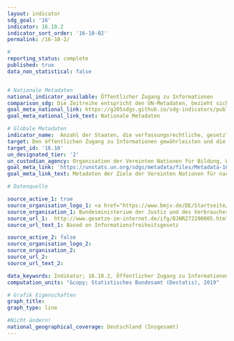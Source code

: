 ```yaml
---
layout: indicator
sdg_goal: '16'
indicator: 16.10.2
indicator_sort_order: '16-10-02'
permalink: /16-10-2/

#
reporting_status: complete
published: true
data_non_statistical: false


# Nationale Metadaten
national_indicator_available: Öffentlicher Zugang zu Informationen
comparison_sdg: Die Zeitreihe entspricht den UN-Metadaten, bezieht sich aber nur auf Deutschland und nicht auf alle UN-Mitgliedsländer.
goal_meta_national_link: https://g205sdgs.github.io/sdg-indicators/public/MetaDe/16.10.2.pdf
goal_meta_national_link_text: Nationale Metadaten

# Globale Metadaten
indicator_name:  Anzahl der Staaten, die verfassungsrechtliche, gesetzliche und/oder politische Garantieren für den öffentlichen Zugang zu Informationen verabschiedet und umgesetzt haben
target: Den öffentlichen Zugang zu Informationen gewährleisten und die Grundfreiheiten schützen, im Einklang mit den nationalen Rechtsvorschriften und völkerrechtlichen Übereinkünften
target_id: '16.10'
un_designated_tier: '2'
un_custodian_agency: Organisation der Vereinten Nationen für Bildung, Wissenschaft und Kultur - Statistische Behörde (UNESCO-UIS)
goal_meta_link: 'https://unstats.un.org/sdgs/metadata/files/Metadata-16-10-02.pdf'
goal_meta_link_text: Metadaten der Ziele der Vereinten Nationen für nachhaltige Entwicklung

# Datenquelle

source_active_1: true
source_organisation_logo_1: <a href="https://www.bmjv.de/DE/Startseite/Startseite_node.html"><img src="https://g205sdgs.github.io/sdg-indicators/public/logos/bmjv.png" alt="Logo BMJV" /></a>
source_organisation_1: Bundesministerium der Justiz und des Verbraucherschutzes (BMJV)
source_url_1:  http://www.gesetze-im-internet.de/ifg/BJNR272200005.html
source_url_text_1: Based on Informationsfreiheitsgesetz

source_active_2: false
source_organisation_logo_2:
source_organisation_2:
source_url_2:
source_url_text_2:

data_keywords: Indikator; 16.10.2, Öffentlicher Zugang zu Informationen, Organisation der Vereinten Nationen für Bildung, Wissenschaft und Kultur - Statistische Behörde (UNESCO-UIS)
computation_units: "&copy; Statistisches Bundesamt (Destatis), 2019"

# Grafik Eigenschaften
graph_title:
graph_type: line

#Nicht ändern!
national_geographical_coverage: Deutschland (Insgesamt)
---
```

